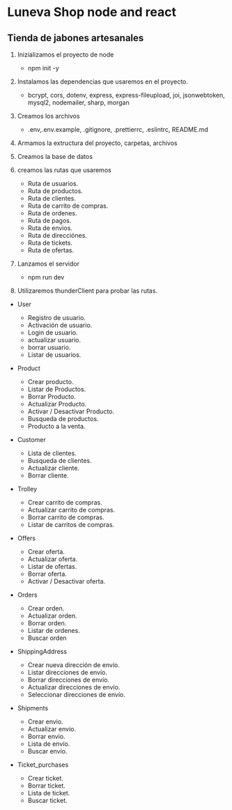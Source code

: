 # Luneva Shop node and react

## Tienda de jabones artesanales

1. Inizializamos el proyecto de node

   - npm init -y

2. Instalamos las dependencias que usaremos en el proyecto.

   - bcrypt, cors, dotenv, express, express-fileupload, joi, jsonwebtoken, mysql2, nodemailer, sharp, morgan

3. Creamos los archivos

   - .env,.env.example, .gitignore, .prettierrc, .eslintrc, README.md

4. Armamos la extructura del proyecto, carpetas, archivos

5. Creamos la base de datos

6. creamos las rutas que usaremos

   - Ruta de usuarios.
   - Ruta de productos.
   - Ruta de clientes.
   - Ruta de carrito de compras.
   - Ruta de ordenes.
   - Ruta de pagos.
   - Ruta de envios.
   - Ruta de direcciónes.
   - Ruta de tickets.
   - Ruta de ofertas.

7. Lanzamos el servidor

   - npm run dev

8. Utilizaremos thunderClient para probar las rutas.

- User

  - Registro de usuario.
  - Activación de usuario.
  - Login de usuario.
  - actualizar usuario.
  - borrar usuario.
  - Listar de usuarios.

- Product

  - Crear producto.
  - Listar de Productos.
  - Borrar Producto.
  - Actualizar Producto.
  - Activar / Desactivar Producto.
  - Busqueda de productos.
  - Producto a la venta.

- Customer

  - Lista de clientes.
  - Busqueda de clientes.
  - Actualizar cliente.
  - Borrar cliente.

- Trolley

  - Crear carrito de compras.
  - Actualizar carrito de compras.
  - Borrar carrito de compras.
  - Listar de carritos de compras.

- Offers

  - Crear oferta.
  - Actualizar oferta.
  - Listar de ofertas.
  - Borrar oferta.
  - Activar / Desactivar oferta.

- Orders

  - Crear orden.
  - Actualizar orden.
  - Borrar orden.
  - Listar de ordenes.
  - Buscar orden

- ShippingAddress

  - Crear nueva dirección de envío.
  - Listar direcciones de envío.
  - Borrar direcciones de envío.
  - Actualizar direcciones de envío.
  - Seleccionar direcciones de envío.

- Shipments

  - Crear envio.
  - Actualizar envio.
  - Borrar envio.
  - Lista de envío.
  - Buscar envío.

- Ticket_purchases

  - Crear ticket.
  - Borrar ticket.
  - Lista de ticket.
  - Buscar ticket.
